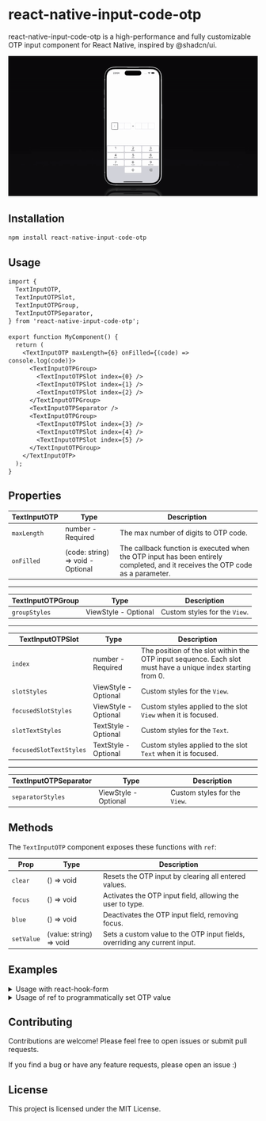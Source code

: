 # react-native-input-code-otp

react-native-input-code-otp is a high-performance and fully customizable OTP input component for React Native, inspired by @shadcn/ui.

![Presentation Video](./.github/assets/react-native-input-code-otp.gif)

## Installation

```sh
npm install react-native-input-code-otp
```

## Usage

```tsx
import {
  TextInputOTP,
  TextInputOTPSlot,
  TextInputOTPGroup,
  TextInputOTPSeparator,
} from 'react-native-input-code-otp';

export function MyComponent() {
  return (
    <TextInputOTP maxLength={6} onFilled={(code) => console.log(code)}>
      <TextInputOTPGroup>
        <TextInputOTPSlot index={0} />
        <TextInputOTPSlot index={1} />
        <TextInputOTPSlot index={2} />
      </TextInputOTPGroup>
      <TextInputOTPSeparator />
      <TextInputOTPGroup>
        <TextInputOTPSlot index={3} />
        <TextInputOTPSlot index={4} />
        <TextInputOTPSlot index={5} />
      </TextInputOTPGroup>
    </TextInputOTP>
  );
}
```

## Properties

| TextInputOTP | Type                              | Description                                                                                                                    |
| ------------ | --------------------------------- | ------------------------------------------------------------------------------------------------------------------------------ |
| `maxLength`  | number - Required                 | The max number of digits to OTP code.                                                                                          |
| `onFilled`   | (code: string) => void - Optional | The callback function is executed when the OTP input has been entirely completed, and it receives the OTP code as a parameter. |

---

| TextInputOTPGroup | Type                 | Description                   |
| ----------------- | -------------------- | ----------------------------- |
| `groupStyles`     | ViewStyle - Optional | Custom styles for the `View`. |

---

| TextInputOTPSlot        | Type                 | Description                                                                                                 |
| ----------------------- | -------------------- | ----------------------------------------------------------------------------------------------------------- |
| `index`                 | number - Required    | The position of the slot within the OTP input sequence. Each slot must have a unique index starting from 0. |
| `slotStyles`            | ViewStyle - Optional | Custom styles for the `View`.                                                                               |
| `focusedSlotStyles`     | ViewStyle - Optional | Custom styles applied to the slot `View` when it is focused.                                                |
| `slotTextStyles`        | TextStyle - Optional | Custom styles for the `Text`.                                                                               |
| `focusedSlotTextStyles` | TextStyle - Optional | Custom styles applied to the slot `Text` when it is focused.                                                |

---

| TextInputOTPSeparator | Type                 | Description                   |
| --------------------- | -------------------- | ----------------------------- |
| `separatorStyles`     | ViewStyle - Optional | Custom styles for the `View`. |

## Methods

The `TextInputOTP` component exposes these functions with `ref`:

| Prop       | Type                    | Description                                                                |
| ---------- | ----------------------- | -------------------------------------------------------------------------- |
| `clear`    | () => void              | Resets the OTP input by clearing all entered values.                       |
| `focus`    | () => void              | Activates the OTP input field, allowing the user to type.                  |
| `blue`     | () => void              | Deactivates the OTP input field, removing focus.                           |
| `setValue` | (value: string) => void | Sets a custom value to the OTP input fields, overriding any current input. |

## Examples

<details>
<summary>Usage with react-hook-form</summary>

```tsx
import { Button, View } from 'react-native';
import {
  TextInputOTP,
  TextInputOTPSlot,
  TextInputOTPGroup,
  TextInputOTPSeparator,
} from 'react-native-input-code-otp';
import { Controller, useForm } from 'react-hook-form';

type FormValues = {
  code: string;
};

export function MyComponent() {
  const { control, handleSubmit } = useForm<FormValues>({
    defaultValues: {
      code: '',
    },
  });

  function onSubmit({ code }: FormValues) {
    console.log({ code });
  }

  return (
    <View>
      <Controller
        name="code"
        control={control}
        render={({ field: { onChange, value } }) => (
          <TextInputOTP value={value} onChangeText={onChange} maxLength={6}>
            <TextInputOTPGroup>
              <TextInputOTPSlot index={0} />
              <TextInputOTPSlot index={1} />
              <TextInputOTPSlot index={2} />
            </TextInputOTPGroup>
            <TextInputOTPSeparator />
            <TextInputOTPGroup>
              <TextInputOTPSlot index={3} />
              <TextInputOTPSlot index={4} />
              <TextInputOTPSlot index={5} />
            </TextInputOTPGroup>
          </TextInputOTP>
        )}
      />

      <Button title="Submit" onPress={handleSubmit(onSubmit)} />
    </View>
  );
}
```

</details>

<details>
<summary>Usage of ref to programmatically set OTP value</summary>

```tsx
import { useRef } from 'react';
import { Button, View } from 'react-native';
import {
  TextInputOTP,
  TextInputOTPSlot,
  TextInputOTPGroup,
  TextInputOTPSeparator,
  type TextInputOTPRef,
} from 'react-native-input-code-otp';

export function MyComponent() {
  const inputRef = useRef<TextInputOTPRef>(null);

  function onSomeAction() {
    inputRef.current?.setValue('123456');
  }

  return (
    <View>
      <TextInputOTP ref={inputRef} maxLength={6}>
        <TextInputOTPGroup>
          <TextInputOTPSlot index={0} />
          <TextInputOTPSlot index={1} />
          <TextInputOTPSlot index={2} />
        </TextInputOTPGroup>
        <TextInputOTPSeparator />
        <TextInputOTPGroup>
          <TextInputOTPSlot index={3} />
          <TextInputOTPSlot index={4} />
          <TextInputOTPSlot index={5} />
        </TextInputOTPGroup>
      </TextInputOTP>

      <Button title="Submit" onPress={onSomeAction} />
    </View>
  );
}
```

</details>

## Contributing

Contributions are welcome! Please feel free to open issues or submit pull requests.

If you find a bug or have any feature requests, please open an issue :)

## License

This project is licensed under the MIT License.
